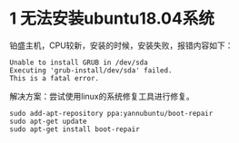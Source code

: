 # 1 无法安装ubuntu18.04系统

铂盛主机，CPU较新，安装的时候，安装失败，报错内容如下：

```
Unable to install GRUB in /dev/sda
Executing 'grub-install/dev/sda' failed.
This is a fatal error.
```

解决方案：尝试使用linux的系统修复工具进行修复。

```
sudo add-apt-repository ppa:yannubuntu/boot-repair
sudo apt-get update
sudo apt-get install boot-repair
```


<!--stackedit_data:
eyJoaXN0b3J5IjpbLTEzMTIzODU1MzVdfQ==
-->